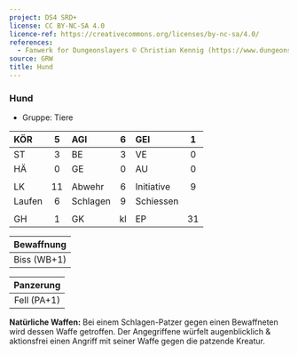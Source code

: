 ```yaml
---
project: DS4 SRD+
license: CC BY-NC-SA 4.0
licence-ref: https://creativecommons.org/licenses/by-nc-sa/4.0/
references: 
  - Fanwerk for Dungeonslayers © Christian Kennig (https://www.dungeonslayers.net/)
source: GRW
title: Hund
---
```


### Hund

- Gruppe: Tiere

| KÖR    |  5  | AGI      |  6  | GEI        |  1  |
| :----- | :-: | :------- | :-: | :--------- | :-: |
| ST     |  3  | BE       |  3  | VE         |  0  |
| HÄ     |  0  | GE       |  0  | AU         |  0  |
|        |     |          |     |            |     |
| LK     | 11  | Abwehr   |  6  | Initiative |  9  |
| Laufen |  6  | Schlagen |  9  | Schiessen  |     |
|        |     |          |     |            |     |
| GH     |  1  | GK       | kl  | EP         | 31  |

| Bewaffnung  |
| :---------: |
| Biss (WB+1) |

|  Panzerung  |
| :---------: |
| Fell (PA+1) |

**Natürliche Waffen:** Bei einem Schlagen-Patzer gegen einen Bewaffneten wird dessen Waffe getroffen. Der Angegriffene würfelt augenblicklich & aktionsfrei einen Angriff mit seiner Waffe gegen die patzende Kreatur.

